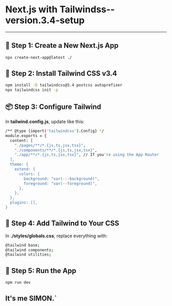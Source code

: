 # Next.js with Tailwindss--version.3.4-setup

<hr/>

## 🔧 Step 1: Create a New Next.js App

```bash
npx create-next-app@latest ./
```

## 💅 Step 2: Install Tailwind CSS v3.4

```bash
npm install -D tailwindcss@3.4 postcss autoprefixer
npx tailwindcss init -p
```

## 📦 Step 3: Configure Tailwind

In **tailwind.config.js**, update like this:

```bash
/** @type {import('tailwindcss').Config} */
module.exports = {
  content: [
    "./pages/**/*.{js,ts,jsx,tsx}",
    "./components/**/*.{js,ts,jsx,tsx}",
    "./app/**/*.{js,ts,jsx,tsx}", // If you're using the App Router
  ],
  theme: {
    extend: {
      colors: {
        background: "var(---background)",
        foreground: "var(--foreground)",
      },
    },
  },
  plugins: [],
}
```

## 💖 Step 4: Add Tailwind to Your CSS

In **./styles/globals.css**, replace everything with:

```bash
@tailwind base;
@tailwind components;
@tailwind utilities;
```

## 🚀 Step 5: Run the App

```bash
npm run dev
```

## It's me SIMON.`
